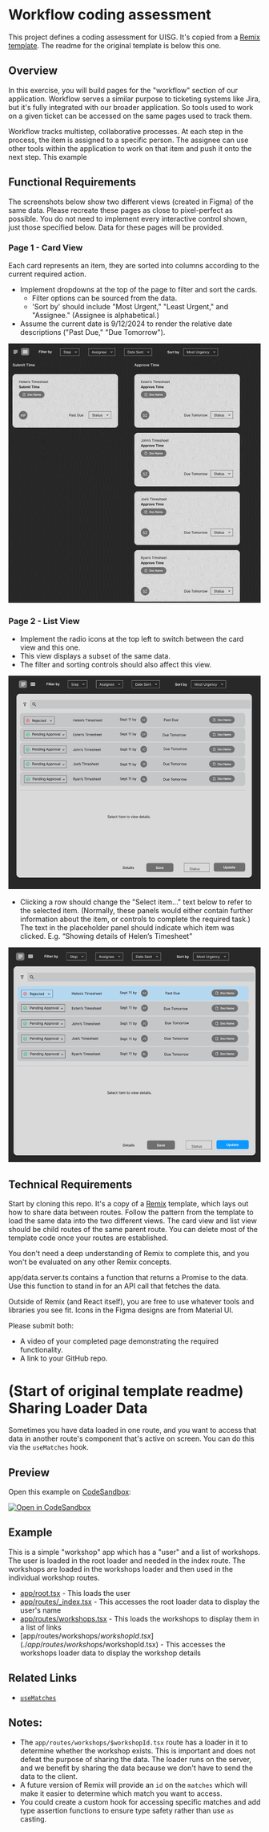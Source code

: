 # Workflow coding assessment

This project defines a coding assessment for UISG. It's copied from a [Remix template](https://github.com/remix-run/examples/tree/main/sharing-loader-data). The readme for the original template is below this one. 

## Overview

In this exercise, you will build pages for the "workflow" section of our application. Workflow serves a similar purpose to ticketing systems like Jira, but it's fully integrated with our broader application. So tools used to work on a given ticket can be accessed on the same pages used to track them.

Workflow tracks multistep, collaborative processes. At each step in the process, the item is assigned to a specific person. The assignee can use other tools within the application to work on that item and push it onto the next step.  This example

## Functional Requirements

The screenshots below show two different views (created in Figma) of the same data. Please recreate these pages as close to pixel-perfect as possible. You do not need to implement every interactive control shown, just those specified below. Data for these pages will be provided.

### Page 1 - Card View

Each card represents an item, they are sorted into columns according to the current required action.  
- Implement dropdowns at the top of the page to filter and sort the cards.
  - Filter options can be sourced from the data. 
  - 'Sort by' should include "Most Urgent," "Least Urgent," and "Assignee."  (Assignee is alphabetical.)
- Assume the current date is 9/12/2024 to render the relative date descriptions ("Past Due," "Due Tomorrow").

![card_view.png](assets/card_view.png)

### Page 2 - List View

- Implement the radio icons at the top left to switch between the card view and this one.
- This view displays a subset of the same data.
- The filter and sorting controls should also affect this view.

![list_view_1.png](assets/list_view_1.png)

- Clicking a row should change the "Select item..." text below to refer to the selected item. (Normally, these panels would either contain further information about the item, or controls to complete the required task.) The text in the placeholder panel should indicate which item was clicked. E.g. “Showing details of Helen’s Timesheet”

![list_view_2.png](assets/list_view_2.png)

## Technical Requirements

Start by cloning this repo. It's a copy of a [Remix](https://remix.run/) template, which lays out how to share data between routes. Follow the pattern from the template to load the same data into the two different views. The card view and list view should be child routes of the same parent route. You can delete most of the template code once your routes are established.

You don't need a deep understanding of Remix to complete this, and you won't be evaluated on any other Remix concepts.

app/data.server.ts contains a function that returns a Promise to the data. Use this function to stand in for an API call that fetches the data.

Outside of Remix (and React itself), you are free to use whatever tools and libraries you see fit. Icons in the Figma designs are from Material UI.

Please submit both:
- A video of your completed page demonstrating the required functionality.
- A link to your GitHub repo.

# (Start of original template readme) Sharing Loader Data

Sometimes you have data loaded in one route, and you want to access that data in another route's component that's active on screen. You can do this via the `useMatches` hook.

## Preview

Open this example on [CodeSandbox](https://codesandbox.com):

[![Open in CodeSandbox](https://codesandbox.io/static/img/play-codesandbox.svg)](https://codesandbox.io/s/github/remix-run/examples/tree/main/sharing-loader-data)

## Example

This is a simple "workshop" app which has a "user" and a list of workshops. The user is loaded in the root loader and needed in the index route. The workshops are loaded in the workshops loader and then used in the individual workshop routes.

- [app/root.tsx](./app/root.tsx) - This loads the user
- [app/routes/\_index.tsx](./app/routes/_index.tsx) - This accesses the root loader data to display the user's name
- [app/routes/workshops.tsx](./app/routes/workshops.tsx) - This loads the workshops to display them in a list of links
- [app/routes/workshops/$workshopId.tsx](./app/routes/workshops/$workshopId.tsx) - This accesses the workshops loader data to display the workshop details

## Related Links

- [`useMatches`](https://remix.run/hooks/use-matches)

## Notes:

- The `app/routes/workshops/$workshopId.tsx` route has a loader in it to determine whether the workshop exists. This is important and does not defeat the purpose of sharing the data. The loader runs on the server, and we benefit by sharing the data because we don't have to send the data to the client.
- A future version of Remix will provide an `id` on the `matches` which will make it easier to determine which match you want to access.
- You could create a custom hook for accessing specific matches and add type assertion functions to ensure type safety rather than use `as` casting.
